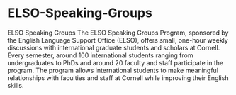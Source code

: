 # ELSO-Speaking-Groups
ELSO Speaking Groups
The ELSO Speaking Groups Program, sponsored by the English Language Support Office (ELSO), offers small, one-hour weekly discussions with international graduate students and scholars at Cornell. Every semester, around 100 international students ranging from undergraduates to PhDs and around 20 faculty and staff participate in the program. The program allows international students to make meaningful relationships with faculties and staff at Cornell while improving their English skills.
